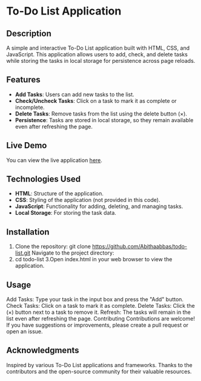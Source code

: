 # To-Do List Application

## Description
A simple and interactive To-Do List application built with HTML, CSS, and JavaScript. This application allows users to add, check, and delete tasks while storing the tasks in local storage for persistence across page reloads.

## Features
- **Add Tasks**: Users can add new tasks to the list.
- **Check/Uncheck Tasks**: Click on a task to mark it as complete or incomplete.
- **Delete Tasks**: Remove tasks from the list using the delete button (×).
- **Persistence**: Tasks are stored in local storage, so they remain available even after refreshing the page.

## Live Demo
You can view the live application [here](https://my-taskmaster.netlify.app).

## Technologies Used
- **HTML**: Structure of the application.
- **CSS**: Styling of the application (not provided in this code).
- **JavaScript**: Functionality for adding, deleting, and managing tasks.
- **Local Storage**: For storing the task data.

## Installation
1. Clone the repository:
    git clone https://github.com/Abithaabbas/todo-list.git
    Navigate to the project directory:
2. cd todo-list
3.Open index.html in your web browser to view the application.

## Usage
Add Tasks: Type your task in the input box and press the "Add" button.
Check Tasks: Click on a task to mark it as complete.
Delete Tasks: Click the (×) button next to a task to remove it.
Refresh: The tasks will remain in the list even after refreshing the page.
Contributing
Contributions are welcome! If you have suggestions or improvements, please create a pull request or open an issue.

## Acknowledgments
Inspired by various To-Do List applications and frameworks.
Thanks to the contributors and the open-source community for their valuable resources.

